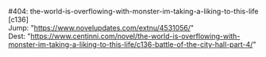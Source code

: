 #404: the-world-is-overflowing-with-monster-im-taking-a-liking-to-this-life [c136] <br/>
Jump: "https://www.novelupdates.com/extnu/4531056/" <br/>
Dest: "https://www.centinni.com/novel/the-world-is-overflowing-with-monster-im-taking-a-liking-to-this-life/c136-battle-of-the-city-hall-part-4/"